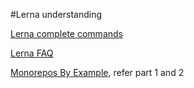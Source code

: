 #Lerna understanding

[Lerna complete commands](https://github.com/lerna/lerna#--npm-client-client)

[Lerna FAQ](https://github.com/lerna/lerna/blob/master/FAQ.md)

[Monorepos By Example](https://codeburst.io/monorepos-by-example-part-1-3a883b49047e), refer part 1 and 2


